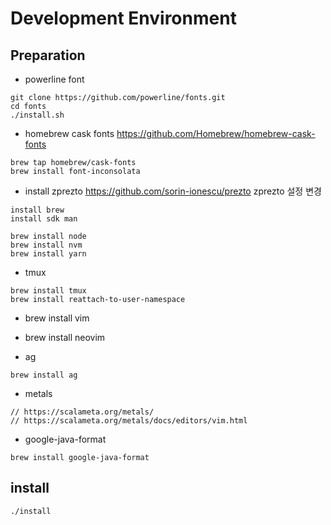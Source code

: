 # Development Environment

## Preparation

- powerline font
```
git clone https://github.com/powerline/fonts.git
cd fonts
./install.sh
```

- homebrew cask fonts
https://github.com/Homebrew/homebrew-cask-fonts
```
brew tap homebrew/cask-fonts
brew install font-inconsolata
```


- install zprezto
https://github.com/sorin-ionescu/prezto
zprezto 설정 변경

```
install brew
install sdk man

brew install node
brew install nvm
brew install yarn
```


- tmux
```
brew install tmux
brew install reattach-to-user-namespace
```


- brew install vim
- brew install neovim

- ag
```
brew install ag
```

- metals
```
// https://scalameta.org/metals/
// https://scalameta.org/metals/docs/editors/vim.html
```


- google-java-format
```
brew install google-java-format
```

<!--- ensime-sbt-->
<!--http://ensime.github.io/editors/vim/install/-->
<!--```-->
<!--pip install websocket-client sexpdata-->
<!--```-->

## install
```
./install
```

